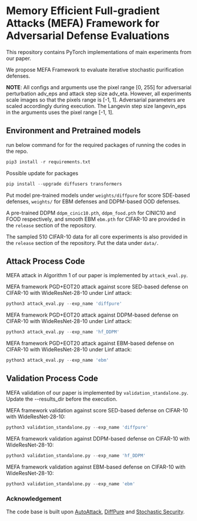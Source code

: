 # **Memory Efficient Full-gradient Attacks (MEFA) Framework for Adversarial Defense Evaluations**
This repository contains PyTorch implementations of main experiments from our paper.

We propose MEFA Framework to evaluate iterative stochastic purification defenses.

**NOTE**: All configs and arguments use the pixel range [0, 255] for adversarial perturbation adv_eps and attack step size adv_eta. However, all experiments scale images so that the pixels range is [-1, 1]. Adversarial parameters are scaled accordingly during execution. The Langevin step size langevin_eps in the arguments uses the pixel range [-1, 1].
## Environment and Pretrained models
run below command for for the required packages of running the codes in the repo.
```python
pip3 install -r requirements.txt 
```
Possible update for packages 
```python
pip install --upgrade diffusers transformers
```

Put model pre-trained models under ``weights/diffpure`` for score SDE-based defenses, ``weights/`` for EBM defenses and DDPM-based OOD defenses. 

A pre-trained DDPM ```ddpm_cinic10.pth```, ```ddpm_food.pth``` for CINIC10 and FOOD respectively, and smooth EBM ```ebm.pth``` for CIFAR-10 are provided in the ```release``` section of the repository.

The sampled 510 CIFAR-10 data for all core experiments is also provided in the ```release``` section of the repository. Put the data under ``data/``. 
## Attack Process Code
MEFA attack in Algorithm 1 of our paper is implemented by ``attack_eval.py``.

MEFA framework PGD+EOT20 attack against score SED-based defense on CIFAR-10 with WideResNet-28-10 under Linf attack:
```python
python3 attack_eval.py --exp_name 'diffpure'  
```
MEFA framework PGD+EOT20 attack against DDPM-based defense on CIFAR-10 with WideResNet-28-10 under Linf attack:
```python
python3 attack_eval.py --exp_name 'hf_DDPM'
```
MEFA framework PGD+EOT20 attack against EBM-based defense on CIFAR-10 with WideResNet-28-10 under Linf attack:
```python
python3 attack_eval.py --exp_name 'ebm'
```
## Validation Process Code
MEFA validation of our paper is implemented by ``validation_standalone.py``. Update the --results_dir before the execution. 

MEFA framework validation against score SED-based defense on CIFAR-10 with WideResNet-28-10:
```python
python3 validation_standalone.py --exp_name 'diffpure'  
```
MEFA framework validation against DDPM-based defense on CIFAR-10 with WideResNet-28-10:
```python
python3 validation_standalone.py --exp_name 'hf_DDPM'  
```
MEFA framework validation against EBM-based defense on CIFAR-10 with WideResNet-28-10:
```python
python3 validation_standalone.py --exp_name 'ebm'  
```
### Acknowledgement
The code base is built upon [AutoAttack](https://github.com/fra31/auto-attack), [DiffPure](https://github.com/NVlabs/DiffPure) and [Stochastic Security](https://github.com/point0bar1/ebm-defense.git).


